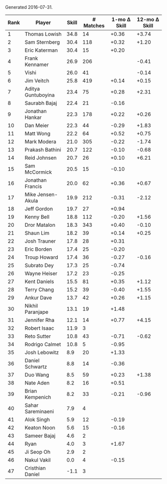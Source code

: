 Generated 2016-07-31.

| Rank | Player             | Skill | # Matches | 1-mo Δ Skill | 12-mo Δ Skill |
|------|--------------------|-------|-----------|--------------|---------------|
|    1 | Thomas Lowish      |  34.8 |        14 |        +0.36 |         +3.74 |
|    2 | Sam Sternberg      |  30.4 |       118 |        +0.32 |         +1.20 |
|    3 | Eric Katerman      |  30.4 |        15 |        +0.20 |               |
|    4 | Frank Kennamer     |  26.9 |       206 |              |         -0.41 |
|    5 | Vishi              |  26.0 |        41 |              |         -0.14 |
|    6 | Jim Veitch         |  25.8 |       419 |        +0.14 |         +0.15 |
|    7 | Aditya Guntuboyina |  23.4 |        75 |        +0.28 |         +2.31 |
|    8 | Saurabh Bajaj      |  22.4 |        21 |        -0.16 |               |
|    9 | Jonathan Hankar    |  22.3 |       178 |        +0.22 |         +0.26 |
|   10 | Dan Meier          |  22.3 |        44 |        -0.29 |         +1.83 |
|   11 | Matt Wong          |  22.2 |        64 |        +0.52 |         +0.75 |
|   12 | Mark Modera        |  21.0 |       305 |        -0.22 |         -1.74 |
|   13 | Prakash Bathini    |  20.7 |       122 |        -0.10 |         -0.68 |
|   14 | Reid Johnsen       |  20.7 |        26 |        +0.10 |         +6.21 |
|   15 | Sam McCormick      |  20.5 |        15 |        -0.10 |               |
|   16 | Jonathan Francis   |  20.0 |        62 |        +0.36 |         +0.67 |
|   17 | Mike Jensen-Akula  |  19.9 |       212 |        -0.31 |         -2.12 |
|   18 | Jeff Gordon        |  19.7 |        27 |        +0.94 |               |
|   19 | Kenny Bell         |  18.8 |       112 |        -0.20 |         +1.56 |
|   20 | Dror Matalon       |  18.3 |       343 |        +0.40 |         -0.10 |
|   21 | Shaun Lim          |  18.2 |        39 |        +0.14 |         +0.25 |
|   22 | Josh Trauner       |  17.8 |        28 |        +0.31 |               |
|   23 | Eric Borden        |  17.4 |        25 |        -0.20 |               |
|   24 | Troup Howard       |  17.4 |        36 |        -0.27 |         -0.16 |
|   25 | Subrato Dey        |  17.3 |        25 |        -0.74 |               |
|   26 | Wayne Heiser       |  17.2 |        23 |        -0.25 |               |
|   27 | Kent Daniels       |  15.5 |        81 |        +0.35 |         +1.12 |
|   28 | Terry Chang        |  15.2 |        39 |        -0.40 |         +1.55 |
|   29 | Ankur Dave         |  13.7 |        42 |        +0.26 |         +1.15 |
|   30 | Nikhil Paranjape   |  13.1 |        19 |        +1.48 |               |
|   31 | Jennifer Rha       |  12.1 |        14 |        +0.77 |         +4.15 |
|   32 | Robert Isaac       |  11.9 |         3 |              |               |
|   33 | Reto Sutter        |  10.8 |        43 |        -0.71 |         -0.62 |
|   34 | Rodrigo Calmet     |  10.8 |         5 |        -0.95 |               |
|   35 | Josh Lebowitz      |   8.9 |        20 |        +1.33 |               |
|   36 | Daniel Schwartz    |   8.8 |        14 |        -0.36 |               |
|   37 | Duo Wang           |   8.5 |        59 |        +0.23 |         +1.38 |
|   38 | Nate Aden          |   8.2 |        16 |        +0.51 |               |
|   39 | Brian Kempenich    |   8.2 |        33 |        -0.21 |         -0.96 |
|   40 | Sahar Sareminaeni  |   7.9 |         4 |              |               |
|   41 | Alok Singh         |   5.9 |        12 |        -0.19 |               |
|   42 | Keaton Noon        |   5.6 |        15 |        -0.16 |               |
|   43 | Sameer Bajaj       |   4.6 |         2 |              |               |
|   44 | Ryan               |   4.0 |         3 |        +1.67 |               |
|   45 | Ji Seop Oh         |   2.9 |         2 |              |               |
|   46 | Nakul Vakil        |   0.0 |         4 |        -0.15 |               |
|   47 | Cristhian Daniel   |  -1.1 |         3 |              |               |